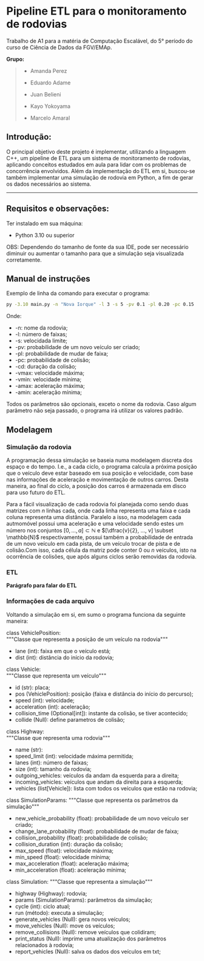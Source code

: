 # Pipeline ETL para o monitoramento de rodovias
Trabalho de A1 para a matéria de Computação Escalável, do 5° período do curso de Ciência de Dados da FGV/EMAp.

**Grupo:** 
> * Amanda Perez
> 
> * Eduardo Adame
> 
> * Juan Belieni
> 
> * Kayo Yokoyama
>
> * Marcelo Amaral

## Introdução:
O principal objetivo deste projeto é implementar, utilizando a linguagem C++, um pipeline de ETL para um sistema
de monitoramento de rodovias, aplicando conceitos estudados em aula para lidar com os problemas de concorrência envolvidos.
Além da implementação do ETL em si, buscou-se também implementar uma simulação de rodovia em Python, a fim de gerar os dados
necessários ao sistema.

---

## Requisitos e observações:
Ter instalado em sua máquina:  
- Python 3.10 ou superior  
  
OBS: Dependendo do tamanho de fonte da sua IDE, pode ser necessário diminuir ou aumentar o tamanho para que a simulação seja visualizada corretamente.

## Manual de instruções
Exemplo de linha da comando para executar o programa:  
```bash
py -3.10 main.py -n "Nova Iorque" -l 3 -s 5 -pv 0.1 -pl 0.20 -pc 0.15
```
Onde:
- -n: nome da rodovia;
- -l: número de faixas;
- -s: velocidada limite;
- -pv: probabilidade de um novo veículo ser criado;
- -pl: probabilidade de mudar de faixa;
- -pc: probabilidade de colisão;
- -cd: duração da colisão;
- -vmax: velocidade máxima;
- -vmin: velocidade mínima;
- -amax: aceleração máxima;
- -amin: aceleração mínima;
  
Todos os parâmetros são opcionais, exceto o nome da rodovia. Caso algum parâmetro não seja passado, o programa irá utilizar os valores padrão.

## Modelagem

### Simulação da rodovia

A programação dessa simulação se baseia numa modelagem discreta dos espaço e do tempo. I.e., a cada ciclo, o programa calcula a próxima posição que o veículo deve estar baseado em sua posição e velocidade, com base nas informações de aceleração e movimentação de outros carros. Desta maneira, ao final do ciclo, a posição dos carros é armazenada em disco para uso futuro do ETL.  
  
Para a fácil visualização de cada rodovia foi planejada como sendo duas matrizes com $n$ linhas cada, onde cada linha representa uma faixa e cada coluna representa uma distância. Paralelo a isso, na modelagem cada autmomóvel possui uma aceleração e uma velocidade sendo estes um número nos conjuntos $[0, ..., a] \subset \mathbb{N}$ e $[\dfrac{v}{2}, ..., v] \subset \mathbb{N}$ respectivamente, possui também a probabilidade de entrada de um novo veículo em cada pista, de um veículo trocar de pista e de colisão.Com isso, cada célula da matriz pode conter $0$ ou $n$ veículos, isto na ocorrência de colisões, que após alguns ciclos serão removidas da rodovia.  
  

### ETL
**Parágrafo para falar do ETL**  
  
  
### Informações de cada arquivo 
Voltando a simulação em si, em sumo o programa funciona da seguinte maneira:  
  
class VehiclePosition:  
"""Classe que representa a posição de um veículo na rodovia"""  

- lane (int): faixa em que o veículo está;
- dist (int): distância do início da rodovia;

class Vehicle:  
"""Classe que representa um veículo"""  

- id (str): placa;  
- pos (VehiclePosition): posição (faixa e distância do início do percurso);  
- speed (int): velocidade;  
- acceleration (int): aceleração;  
- collision_time (Optional[int]): instante da colisão, se tiver acontecido;  
- collide (Null): define parametros de colisão;  
  

class Highway:  
"""Classe que representa uma rodovia"""  

- name (str):  
- speed_limit (int): velocidade máxima permitida;  
- lanes (int): número de faixas;  
- size (int): tamanho da rodovia;  
- outgoing_vehicles: veículos da andam da esquerda para a direita;  
- incoming_vehicles: veículos que andam da direita para a esquerda;  
- vehicles (list[Vehicle]): lista com todos os veículos que estão na rodovia;  
  
  
class SimulationParams:
"""Classe que representa os parâmetros da simulação"""  

- new_vehicle_probability (float): probabilidade de um novo veículo ser criado;  
- change_lane_probability (float): probabilidade de mudar de faixa;  
- collision_probability (float): probabilidade de colisão;  
- collision_duration (int): duração da colisão;  
- max_speed (float): velocidade máxima;  
- min_speed (float): velocidade mínima;  
- max_acceleration (float): aceleração máxima;  
- min_acceleration (float): aceleração mínima;  
  

class Simulation:
"""Classe que representa a simulação"""  

- highway (Highway): rodovia;
- params (SimulationParams): parâmetros da simulação;
- cycle (int): ciclo atual;
- run (método): executa a simulação;
- generate_vehicles (Null): gera novos veículos;
- move_vehicles (Null): move os veículos;
- remove_collisions (Null): remove veículos que colidiram;
- print_status (Null): imprime uma atualização dos parâmetros relacionados à rodovia;
- report_vehicles (Null): salva os dados dos veículos em txt;

